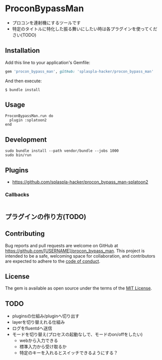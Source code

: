 # ProconBypassMan
* プロコンを連射機にするツールです
* 特定のタイトルに特化した振る舞いにしたい時は各プラグインを使ってください(TODO)

## Installation

Add this line to your application's Gemfile:

```ruby
gem 'procon_bypass_man', github: 'splaspla-hacker/procon_bypass_man'
```

And then execute:

    $ bundle install

## Usage
```
ProconBypassMan.run do
  plugin :splatoon2
end
```

## Development
```
sudo bundle install --path vendor/bundle --jobs 1000
sudo bin/run
```

## Plugins
* https://github.com/splaspla-hacker/procon_bypass_man-splatoon2

### Callbacks
```
```

## プラグインの作り方(TODO)


## Contributing

Bug reports and pull requests are welcome on GitHub at https://github.com/[USERNAME]/procon_bypass_man. This project is intended to be a safe, welcoming space for collaboration, and contributors are expected to adhere to the [code of conduct](https://github.com/[USERNAME]/procon_bypass_man/blob/master/CODE_OF_CONDUCT.md).

## License

The gem is available as open source under the terms of the [MIT License](https://opensource.org/licenses/MIT).

## TODO
* pluginsの仕組み/pluginへ切り出す
* layerを切り替えれる仕組み
* ログをfluentdへ送信
* モードを切り替え(プロセスの起動なしで、モードのon/offをしたい)
  * webから入力できる
  * 標準入力から受け取るか
  * 特定のキーを入れるとスイッチできるようにする？

